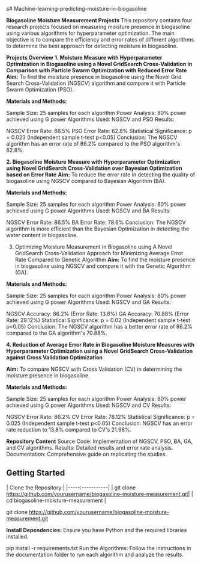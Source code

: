 s# Machine-learning-predicting-moisture-in-biogasoline

**Biogasoline Moisture Measurement Projects**
This repository contains four research projects focused on measuring moisture presence in biogasoline using various algorithms for hyperparameter optimization. The main objective is to compare the efficiency and error rates of different algorithms to determine the best approach for detecting moisture in biogasoline.

**Projects Overview**
**1. Moisture Measure with Hyperparameter Optimization in Biogasoline using a Novel GridSearch Cross-Validation in Comparison with Particle Swarm Optimization with Reduced Error Rate**
**Aim:** To find the moisture presence in biogasoline using the Novel Grid Search Cross-Validation (NGSCV) algorithm and compare it with Particle Swarm Optimization (PSO).

**Materials and Methods:**

Sample Size: 25 samples for each algorithm
Power Analysis: 80% power achieved using G power
Algorithms Used: NGSCV and PSO
Results:

NGSCV Error Rate: 86.5%
PSO Error Rate: 62.8%
Statistical Significance: p = 0.023 (Independent sample t-test p<0.05)
Conclusion: The NGSCV algorithm has an error rate of 86.2% compared to the PSO algorithm's 62.8%.

**2. Biogasoline Moisture Measure with Hyperparameter Optimization using Novel GridSearch Cross-Validation over Bayesian Optimization based on Error Rate**
**Aim:** To reduce the error rate in detecting the quality of biogasoline using NGSCV compared to Bayesian Algorithm (BA).

**Materials and Methods:**

Sample Size: 25 samples for each algorithm
Power Analysis: 80% power achieved using G power
Algorithms Used: NGSCV and BA
Results:

NGSCV Error Rate: 86.5%
BA Error Rate: 78.6%
Conclusion: The NGSCV algorithm is more efficient than the Bayesian Optimization in detecting the water content in biogasoline.

3. Optimizing Moisture Measurement in Biogasoline using A Novel GridSearch Cross-Validation Approach for Minimizing Average Error Rate Compared to Genetic Algorithm
**Aim:** To find the moisture presence in biogasoline using NGSCV and compare it with the Genetic Algorithm (GA).

**Materials and Methods:**

Sample Size: 25 samples for each algorithm
Power Analysis: 80% power achieved using G power
Algorithms Used: NGSCV and GA
Results:

NGSCV Accuracy: 86.2% (Error Rate: 13.8%)
GA Accuracy: 70.88% (Error Rate: 29.12%)
Statistical Significance: p = 0.02 (Independent sample t-test p<0.05)
Conclusion: The NGSCV algorithm has a better error rate of 86.2% compared to the GA algorithm's 70.88%.

**4. Reduction of Average Error Rate in Biogasoline Moisture Measures with Hyperparameter Optimization using a Novel GridSearch Cross-Validation against Cross Validation Optimization**

**Aim:** To compare NGSCV with Cross Validation (CV) in determining the moisture presence in biogasoline.

**Materials and Methods:**

Sample Size: 25 samples for each algorithm
Power Analysis: 80% power achieved using G power
Algorithms Used: NGSCV and CV
Results:

NGSCV Error Rate: 86.2%
CV Error Rate: 78.12%
Statistical Significance: p = 0.025 (Independent sample t-test p<0.05)
Conclusion: NGSCV has an error rate reduction to 13.8% compared to CV's 21.98%.

**Repository Content**
Source Code: Implementation of NGSCV, PSO, BA, GA, and CV algorithms.
Results: Detailed results and error rate analysis.
Documentation: Comprehensive guide on replicating the studies.


## Getting Started 

| Clone the Repository:|
|-----:-----------|
| git clone https://github.com/yourusername/biogasoline-moisture-measurement.git|
| cd biogasoline-moisture-measurement                                           |






git clone https://github.com/yourusername/biogasoline-moisture-measurement.git


**Install Dependencies:**
Ensure you have Python and the required libraries installed.

pip install -r requirements.txt
Run the Algorithms:
Follow the instructions in the documentation folder to run each algorithm and analyze the results.
